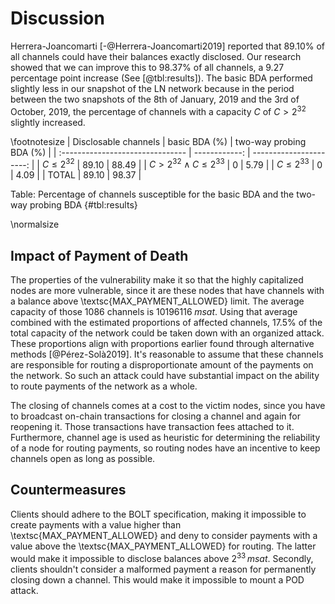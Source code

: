Discussion
==========

Herrera-Joancomarti [-@Herrera-Joancomarti2019] reported that 89.10% of all channels could have their balances exactly disclosed. Our research showed that we can improve this to 98.37% of all channels, a 9.27 percentage point increase (See [@tbl:results]). The basic BDA performed slightly less in our snapshot of the LN network because in the period between the two snapshots of the 8th of January, 2019 and the 3rd of October, 2019, the percentage of channels with a capacity $C$ of $C > 2^{32}$ slightly increased.

\footnotesize
|       Disclosable channels       | basic BDA (%) | two-way probing BDA (%) |
| :------------------------------- | ------------: | ----------------------: |
| $C \leq 2^{32}$                  |         89.10 |                   88.49 |
| $C > 2^{32} \land C \leq 2^{33}$ |             0 |                    5.79 |
| $C \leq 2^{33}$                  |             0 |                    4.09 |
| TOTAL                            |         89.10 |                   98.37 |

Table: Percentage of channels susceptible for the basic BDA and the two-way probing BDA {#tbl:results}

\normalsize

Impact of Payment of Death
--------------------------
The properties of the vulnerability make it so that the highly capitalized nodes are more vulnerable, since it are these nodes that have channels with a balance above \textsc{MAX\_PAYMENT\_ALLOWED} limit. The average capacity of those 1086 channels is $10196116\;msat$. Using that average combined with the estimated proportions of affected channels, 17.5% of the total capacity of the network could be taken down with an organized attack. These proportions align with proportions earlier found through alternative methods [@Pérez-Solà2019]. It's reasonable to assume that these channels are responsible for routing a disproportionate amount of the payments on the network. So such an attack could have substantial impact on the ability to route payments of the network as a whole.

The closing of channels comes at a cost to the victim nodes, since you have to broadcast on-chain transactions for closing a channel and again for reopening it. Those transactions have transaction fees attached to it. Furthermore, channel age is used as heuristic for determining the reliability of a node for routing payments, so routing nodes have an incentive to keep channels open as long as possible.

Countermeasures
---------------
Clients should adhere to the BOLT specification, making it impossible to create payments with a value higher than \textsc{MAX\_PAYMENT\_ALLOWED} and deny to consider payments with a value above the \textsc{MAX\_PAYMENT\_ALLOWED} for routing. The latter would make it impossible to disclose balances above $2^{33}\,msat$. Secondly, clients shouldn't consider a malformed payment a reason for permanently closing down a channel. This would make it impossible to mount a POD attack.
